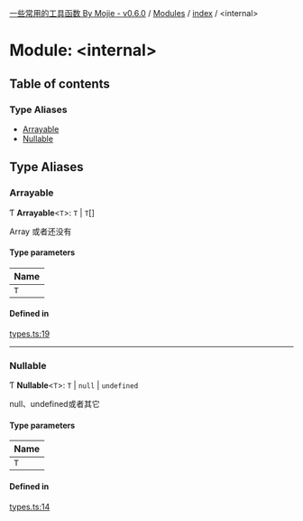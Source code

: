 [一些常用的工具函数 By Mojie - v0.6.0](../README.md) / [Modules](../modules.md) / [index](index.md) / <internal\>

# Module: <internal\>

## Table of contents

### Type Aliases

- [Arrayable](index._internal_.md#arrayable)
- [Nullable](index._internal_.md#nullable)

## Type Aliases

### Arrayable

Ƭ **Arrayable**<`T`\>: `T` \| `T`[]

Array 或者还没有

#### Type parameters

| Name |
| :------ |
| `T` |

#### Defined in

[types.ts:19](https://github.com/mojiefong/utils/blob/025fa76/src/types.ts#L19)

___

### Nullable

Ƭ **Nullable**<`T`\>: `T` \| ``null`` \| `undefined`

null、undefined或者其它

#### Type parameters

| Name |
| :------ |
| `T` |

#### Defined in

[types.ts:14](https://github.com/mojiefong/utils/blob/025fa76/src/types.ts#L14)
